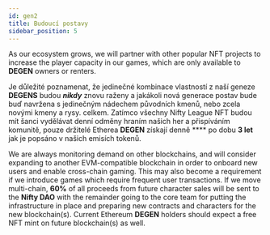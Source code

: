```yaml
---
id: gen2
title: Budoucí postavy
sidebar_position: 5
---
```


As our ecosystem grows, we will partner with other popular NFT projects to increase the player capacity in our games, which are only available to **DEGEN** owners or renters.

Je důležité poznamenat, že jedinečné kombinace vlastností z naší geneze **DEGENS** budou **_nikdy_** znovu raženy a jakákoli nová generace postav bude buď navržena s jedinečným nádechem původních kmenů, nebo zcela novými kmeny a rysy. celkem. Zatímco všechny Nifty League NFT budou mít šanci vydělávat denní odměny hraním našich her a přispíváním komunitě, pouze držitelé Etherea **DEGEN** získají denně **** po dobu **3 let** jak je popsáno v našich emisích tokenů.

We are always monitoring demand on other blockchains, and will consider expanding to another EVM-compatible blockchain in order to onboard new users and enable cross-chain gaming. This may also become a requirement if we introduce games which require frequent user transactions. If we move multi-chain, **60%** of all proceeds from future character sales will be sent to the **Nifty DAO** with the remainder going to the core team for putting the infrastructure in place and preparing new contracts and characters for the new blockchain(s). Current Ethereum **DEGEN** holders should expect a free NFT mint on future blockchain(s) as well.
